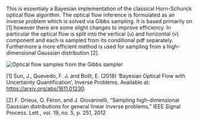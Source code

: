 This is essentialy a Bayesian implementation of the classical Horn-Schunck optical flow algorithm. The optical flow inference is formulated as an inverse problem which is solved via Gibbs sampling. It is based primarily on [1] however there are some slight changes to improve efficiency. In particular the optical flow is split into the vertical (u) and horizontal (v) component and each is sampled from its conditional pdf separately. Furthermore a more efficient method is used for sampling from a high-dimensional Gaussian distribution [2].

![Optical flow samples from the Gibbs sampler](sampling_convergence.gif "Optical flow samples from the Gibbs sampler")

[1] Sun, J., Quevedo, F. J. and Bollt, E. (2018) ‘Bayesian Optical Flow with Uncertainty Quantification’, Inverse Problems. Available at: https://arxiv.org/abs/1611.01230.

[2] F. Orieux, O. Féron, and J. Giovannelli, “Sampling high-dimensional Gaussian distributions for general linear inverse problems,” IEEE Signal Process. Lett., vol. 19, no. 5, p. 251, 2012